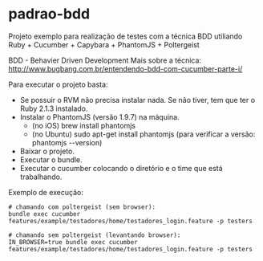 padrao-bdd
==========

Projeto exemplo para realização de testes com a técnica BDD utiliando Ruby + Cucumber + Capybara + PhantomJS + Poltergeist

BDD - Behavier Driven Development
Mais sobre a técnica: http://www.bugbang.com.br/entendendo-bdd-com-cucumber-parte-i/

Para executar o projeto basta:

- Se possuir o RVM não precisa instalar nada. Se não tiver, tem que ter o Ruby 2.1.3 instalado.
- Instalar o PhantomJS (versão 1.9.7) na máquina.
	* (no iOS) brew install phantomjs 
	* (no Ubuntu) sudo apt-get install phantomjs
	(para verificar a versão: phantomjs --version)
- Baixar o projeto.
- Executar o bundle.
- Executar o cucumber colocando o diretório e o time que está trabalhando.
 
Exemplo de execução:
	
	# chamando com poltergeist (sem browser): 
	bundle exec cucumber features/example/testadores/home/testadores_login.feature -p testers

	# chamando sem poltergeist (levantando browser):
	IN_BROWSER=true bundle exec cucumber features/example/testadores/home/testadores_login.feature -p testers